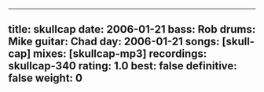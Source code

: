 
---
title: skullcap
date: 2006-01-21
bass:	Rob
drums:	Mike
guitar:	Chad
day: 2006-01-21
songs: [skull-cap]
mixes: [skullcap-mp3]
recordings: skullcap-340
rating: 1.0
best: false
definitive: false
weight: 0
---
